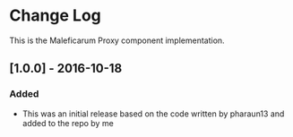 # Change Log
This is the Maleficarum Proxy component implementation. 

## [1.0.0] - 2016-10-18
### Added
- This was an initial release based on the code written by pharaun13 and added to the repo by me
